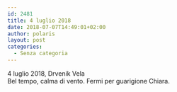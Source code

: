 ```yaml
---
id: 2481
title: 4 luglio 2018
date: 2018-07-07T14:49:01+02:00
author: polaris
layout: post
categories:
  - Senza categoria
---
```

4 luglio 2018, Drvenik Vela  
Bel tempo, calma di vento. Fermi per guarigione Chiara.